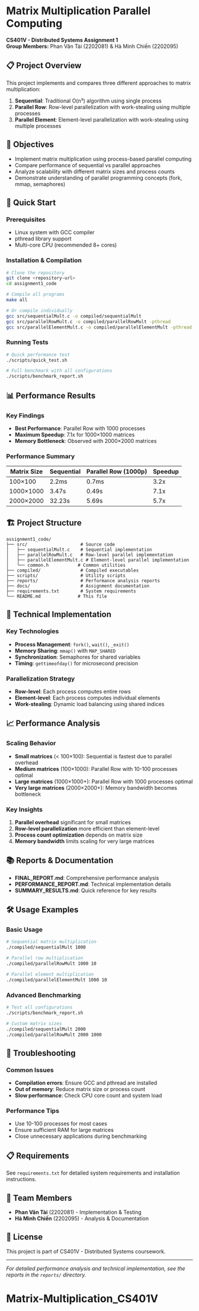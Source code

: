 # Matrix Multiplication Parallel Computing

**CS401V - Distributed Systems Assignment 1**  
**Group Members:** Phan Văn Tài (2202081) & Hà Minh Chiến (2202095)

## 📋 Project Overview

This project implements and compares three different approaches to matrix multiplication:

1. **Sequential**: Traditional O(n³) algorithm using single process
2. **Parallel Row**: Row-level parallelization with work-stealing using multiple processes
3. **Parallel Element**: Element-level parallelization with work-stealing using multiple processes

## 🎯 Objectives

- Implement matrix multiplication using process-based parallel computing
- Compare performance of sequential vs parallel approaches
- Analyze scalability with different matrix sizes and process counts
- Demonstrate understanding of parallel programming concepts (fork, mmap, semaphores)

## 🚀 Quick Start

### Prerequisites
- Linux system with GCC compiler
- pthread library support
- Multi-core CPU (recommended 8+ cores)

### Installation & Compilation
```bash
# Clone the repository
git clone <repository-url>
cd assignment1_code

# Compile all programs
make all

# Or compile individually
gcc src/sequentialMult.c -o compiled/sequentialMult
gcc src/parallelRowMult.c -o compiled/parallelRowMult -pthread
gcc src/parallelElementMult.c -o compiled/parallelElementMult -pthread
```

### Running Tests
```bash
# Quick performance test
./scripts/quick_test.sh

# Full benchmark with all configurations
./scripts/benchmark_report.sh
```

## 📊 Performance Results

### Key Findings
- **Best Performance**: Parallel Row with 1000 processes
- **Maximum Speedup**: 7.1x for 1000×1000 matrices
- **Memory Bottleneck**: Observed with 2000×2000 matrices

### Performance Summary
| Matrix Size | Sequential | Parallel Row (1000p) | Speedup |
|-------------|------------|---------------------|---------|
| 100×100     | 2.2ms      | 0.7ms               | 3.2x    |
| 1000×1000   | 3.47s      | 0.49s               | 7.1x    |
| 2000×2000   | 32.23s     | 5.69s               | 5.7x    |

## 🏗️ Project Structure

```
assignment1_code/
├── src/                    # Source code
│   ├── sequentialMult.c    # Sequential implementation
│   ├── parallelRowMult.c   # Row-level parallel implementation
│   ├── parallelElementMult.c # Element-level parallel implementation
│   └── common.h           # Common utilities
├── compiled/               # Compiled executables
├── scripts/                # Utility scripts
├── reports/                # Performance analysis reports
├── docs/                   # Assignment documentation
├── requirements.txt        # System requirements
└── README.md              # This file
```

## 🔧 Technical Implementation

### Key Technologies
- **Process Management**: `fork()`, `wait()`, `_exit()`
- **Memory Sharing**: `mmap()` with `MAP_SHARED`
- **Synchronization**: Semaphores for shared variables
- **Timing**: `gettimeofday()` for microsecond precision

### Parallelization Strategy
- **Row-level**: Each process computes entire rows
- **Element-level**: Each process computes individual elements
- **Work-stealing**: Dynamic load balancing using shared indices

## 📈 Performance Analysis

### Scaling Behavior
- **Small matrices** (< 100×100): Sequential is fastest due to parallel overhead
- **Medium matrices** (100×1000): Parallel Row with 10-100 processes optimal
- **Large matrices** (1000×1000+): Parallel Row with 1000 processes optimal
- **Very large matrices** (2000×2000+): Memory bandwidth becomes bottleneck

### Key Insights
1. **Parallel overhead** significant for small matrices
2. **Row-level parallelization** more efficient than element-level
3. **Process count optimization** depends on matrix size
4. **Memory bandwidth** limits scaling for very large matrices

## 📚 Reports & Documentation

- **FINAL_REPORT.md**: Comprehensive performance analysis
- **PERFORMANCE_REPORT.md**: Technical implementation details
- **SUMMARY_RESULTS.md**: Quick reference for key results

## 🛠️ Usage Examples

### Basic Usage
```bash
# Sequential matrix multiplication
./compiled/sequentialMult 1000

# Parallel row multiplication
./compiled/parallelRowMult 1000 10

# Parallel element multiplication
./compiled/parallelElementMult 1000 10
```

### Advanced Benchmarking
```bash
# Test all configurations
./scripts/benchmark_report.sh

# Custom matrix sizes
./compiled/sequentialMult 2000
./compiled/parallelRowMult 2000 1000
```

## 🐛 Troubleshooting

### Common Issues
- **Compilation errors**: Ensure GCC and pthread are installed
- **Out of memory**: Reduce matrix size or process count
- **Slow performance**: Check CPU core count and system load

### Performance Tips
- Use 10-100 processes for most cases
- Ensure sufficient RAM for large matrices
- Close unnecessary applications during benchmarking

## 📋 Requirements

See `requirements.txt` for detailed system requirements and installation instructions.

## 👥 Team Members

- **Phan Văn Tài** (2202081) - Implementation & Testing
- **Hà Minh Chiến** (2202095) - Analysis & Documentation

## 📄 License

This project is part of CS401V - Distributed Systems coursework.

---

*For detailed performance analysis and technical implementation, see the reports in the `reports/` directory.*
# Matrix-Multiplication_CS401V
